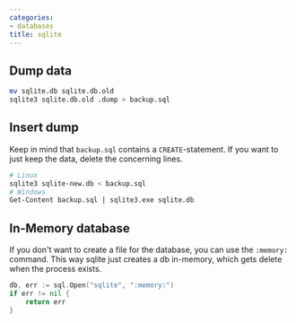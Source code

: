 ```yaml
---
categories:
- databases
title: sqlite
---
```


## Dump data

```bash
mv sqlite.db sqlite.db.old 
sqlite3 sqlite.db.old .dump > backup.sql
```

## Insert dump
Keep in mind that `backup.sql` contains a `CREATE`-statement. If you want to just keep the data, delete the concerning lines.
```bash
# Linux
sqlite3 sqlite-new.db < backup.sql
# Windows
Get-Content backup.sql | sqlite3.exe sqlite.db
```

## In-Memory database
If you don't want to create a file for the database, you can use the `:memory:` command.
This way sqlite just creates a db in-memory, which gets delete when the process exists.
```go
db, err := sql.Open("sqlite", ":memory:")
if err != nil {
    return err
}
```
